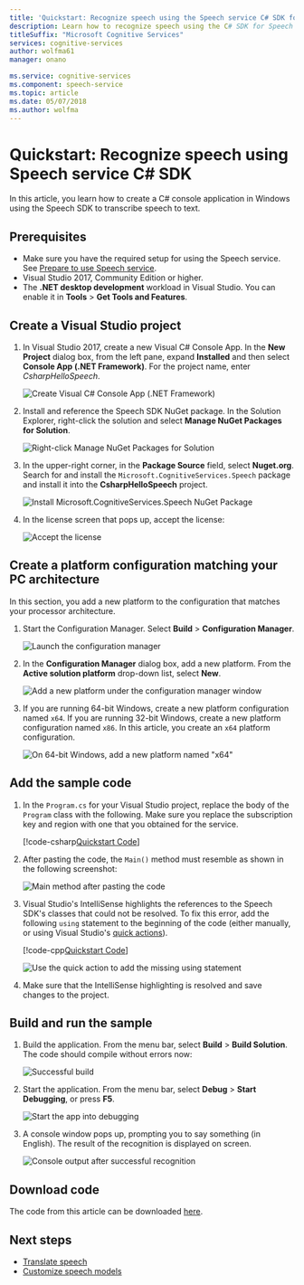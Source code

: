 ```yaml
---
title: 'Quickstart: Recognize speech using the Speech service C# SDK for Windows | Microsoft Docs'
description: Learn how to recognize speech using the C# SDK for Speech service.
titleSuffix: "Microsoft Cognitive Services"
services: cognitive-services
author: wolfma61
manager: onano

ms.service: cognitive-services
ms.component: speech-service
ms.topic: article
ms.date: 05/07/2018
ms.author: wolfma
---
```

# Quickstart: Recognize speech using Speech service C# SDK

In this article, you learn how to create a C# console application in Windows using the Speech SDK to transcribe speech to text.

## Prerequisites

* Make sure you have the required setup for using the Speech service. See [Prepare to use Speech service](get-started.md).
* Visual Studio 2017, Community Edition or higher.
* The **.NET desktop development** workload in Visual Studio. You can enable it in **Tools** \> **Get Tools and Features**. 

## Create a Visual Studio project

1. In Visual Studio 2017, create a new Visual C# Console App. In the **New Project** dialog box, from the left pane, expand **Installed** and then select **Console App (.NET Framework)**. For the project name, enter *CsharpHelloSpeech*.

    ![Create Visual C# Console App (.NET Framework)](media/sdk/speechsdk-05-vs-cs-new-console-app.png "Create Visual C# Console App")

2. Install and reference the Speech SDK NuGet package. In the Solution Explorer, right-click the solution and select **Manage NuGet Packages for Solution**.

    ![Right-click Manage NuGet Packages for Solution](media/sdk/speechsdk-06-vs-cs-manage-nuget-packages.png "Manage NuGet Packages for Solution")

3. In the upper-right corner, in the **Package Source** field, select **Nuget.org**. Search for and install the `Microsoft.CognitiveServices.Speech` package and install it into the **CsharpHelloSpeech** project.

    ![Install Microsoft.CognitiveServices.Speech NuGet Package](media/sdk/speechsdk-08-vs-cs-nuget-install.png "Install Nuget package")

4. In the license screen that pops up, accept the license:

    ![Accept the license](media/sdk/speechsdk-09-vs-cs-nuget-license.png "Accept the license")

## Create a platform configuration matching your PC architecture

In this section, you add a new platform to the configuration that matches your processor architecture.

1. Start the Configuration Manager. Select **Build** > **Configuration Manager**.

    ![Launch the configuration manager](media/sdk/speechsdk-12-vs-cs-cfg-manager-click.png "Launch the configuration manager")

2. In the **Configuration Manager** dialog box, add a new platform. From the **Active solution platform** drop-down list, select **New**.

    ![Add a new platform under the configuration manager window](media/sdk/speechsdk-14-vs-cs-cfg-manager-new.png "Add a new platform under the configuration manager window")

3. If you are running 64-bit Windows, create a new platform configuration named `x64`. If you are running 32-bit Windows, create a new platform configuration named `x86`. In this article, you create an `x64` platform configuration. 

    ![On 64-bit Windows, add a new platform named "x64"](media/sdk/speechsdk-15-vs-cs-cfg-manager-add-x64.png "Add x64 platform")

## Add the sample code

1. In the `Program.cs` for your Visual Studio project, replace the body of the `Program` class with the following. Make sure you replace the subscription key and region with one that you obtained for the service.

    [!code-csharp[Quickstart Code](~/samples-cognitive-services-speech-sdk/Windows/quickstart-csharp/Program.cs#code)]

2. After pasting the code, the `Main()` method must resemble as shown in the following screenshot:

    ![Main method after pasting the code](media/sdk/speechsdk-17-vs-cs-paste-code.png "Final Main method")

3. Visual Studio's IntelliSense highlights the references to the Speech SDK's classes that could not be resolved. To fix this error, add the following `using` statement to the beginning of the code (either manually, or using Visual Studio's [quick actions](https://docs.microsoft.com/visualstudio/ide/quick-actions)).

    [!code-cpp[Quickstart Code](~/samples-cognitive-services-speech-sdk/Windows/quickstart-csharp/Program.cs#usingstatement)]

    ![Use the quick action to add the missing using statement](media/sdk/speechsdk-18-vs-cs-add-using.png "Resolve IntelliSense issues")

4. Make sure that the IntelliSense highlighting is resolved and save changes to the project.

## Build and run the sample

1. Build the application. From the menu bar, select **Build** > **Build Solution**. The code should compile without errors now:

    ![Successful build](media/sdk/speechsdk-20-vs-cs-build.png "Successful build")

2. Start the application. From the menu bar, select **Debug** > **Start Debugging**, or press **F5**. 

    ![Start the app into debugging](media/sdk/speechsdk-21-vs-cs-f5.png "Start the app into debugging")

3. A console window pops up, prompting you to say something (in English).
The result of the recognition is displayed on screen.

    ![Console output after successful recognition](media/sdk/speechsdk-22-cs-vs-console-output.png "Console output after successful recognition")

## Download code

The code from this article can be downloaded [here](https://aka.ms/csspeech/winsample).

## Next steps

- [Translate speech](how-to-translate-speech.md)
- [Customize speech models](how-to-customize-speech-models.md)
